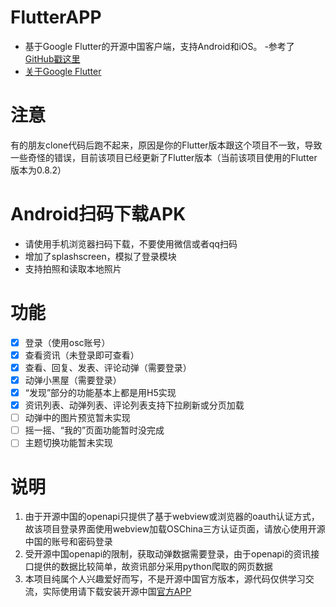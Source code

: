 # FlutterAPP
- 基于Google Flutter的开源中国客户端，支持Android和iOS。
-参考了
  [GitHub戳这里](https://github.com/soonwen/flutter_app)
- [关于Google Flutter](https://flutterchina.club/)

# 注意
有的朋友clone代码后跑不起来，原因是你的Flutter版本跟这个项目不一致，导致一些奇怪的错误，目前该项目已经更新了Flutter版本（当前该项目使用的Flutter版本为0.8.2）

# Android扫码下载APK
- 请使用手机浏览器扫码下载，不要使用微信或者qq扫码
- 增加了splashscreen，模拟了登录模块
- 支持拍照和读取本地照片
# 功能
- [x] 登录（使用osc账号）
- [x] 查看资讯（未登录即可查看）
- [x] 查看、回复、发表、评论动弹（需要登录）
- [x] 动弹小黑屋（需要登录）
- [x] “发现”部分的功能基本上都是用H5实现
- [x] 资讯列表、动弹列表、评论列表支持下拉刷新或分页加载
- [ ] 动弹中的图片预览暂未实现
- [ ] 摇一摇、“我的”页面功能暂时没完成
- [ ] 主题切换功能暂未实现

# 说明
1. 由于开源中国的openapi只提供了基于webview或浏览器的oauth认证方式，故该项目登录界面使用webview加载OSChina三方认证页面，请放心使用开源中国的账号和密码登录
2. 受开源中国openapi的限制，获取动弹数据需要登录，由于openapi的资讯接口提供的数据比较简单，故资讯部分采用python爬取的网页数据
3. 本项目纯属个人兴趣爱好而写，不是开源中国官方版本，源代码仅供学习交流，实际使用请下载安装开源中国[官方APP](https://www.oschina.net/app)


